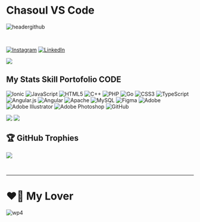 <H1>Chasoul VS Code</H1>

![headergithub](https://github.com/user-attachments/assets/6c8c5de6-94b7-4c75-8ff2-06540f0836a3)

<br>

[![Instagram](https://img.shields.io/badge/Instagram-%23E4405F.svg?logo=Instagram&logoColor=white)](https://instagram.com/mocha.chasoul) [![LinkedIn](https://img.shields.io/badge/LinkedIn-%230077B5.svg?logo=linkedin&logoColor=white)](https://linkedin.com/in/chasoul)

[![](https://visitcount.itsvg.in/api?id=Chasoul-Shibusawa&label=Profile%20Views&color=12&icon=2&pretty=false)](https://visitcount.itsvg.in)

<h2>My Stats Skill Portofolio CODE</h2>

![Ionic](https://img.shields.io/badge/Ionic-%233880FF.svg?style=for-the-badge&logo=Ionic&logoColor=white) ![JavaScript](https://img.shields.io/badge/javascript-%23323330.svg?style=for-the-badge&logo=javascript&logoColor=%23F7DF1E) ![HTML5](https://img.shields.io/badge/html5-%23E34F26.svg?style=for-the-badge&logo=html5&logoColor=white) ![C++](https://img.shields.io/badge/c++-%2300599C.svg?style=for-the-badge&logo=c%2B%2B&logoColor=white) ![PHP](https://img.shields.io/badge/php-%23777BB4.svg?style=for-the-badge&logo=php&logoColor=white) ![Go](https://img.shields.io/badge/go-%2300ADD8.svg?style=for-the-badge&logo=go&logoColor=white)  ![CSS3](https://img.shields.io/badge/css3-%231572B6.svg?style=for-the-badge&logo=css3&logoColor=white) ![TypeScript](https://img.shields.io/badge/typescript-%23007ACC.svg?style=for-the-badge&logo=typescript&logoColor=white) ![Angular.js](https://img.shields.io/badge/angular.js-%23E23237.svg?style=for-the-badge&logo=angularjs&logoColor=white) ![Angular](https://img.shields.io/badge/angular-%23DD0031.svg?style=for-the-badge&logo=angular&logoColor=white) ![Apache](https://img.shields.io/badge/apache-%23D42029.svg?style=for-the-badge&logo=apache&logoColor=white) ![MySQL](https://img.shields.io/badge/mysql-4479A1.svg?style=for-the-badge&logo=mysql&logoColor=white) ![Figma](https://img.shields.io/badge/figma-%23F24E1E.svg?style=for-the-badge&logo=figma&logoColor=white) ![Adobe](https://img.shields.io/badge/adobe-%23FF0000.svg?style=for-the-badge&logo=adobe&logoColor=white) ![Adobe Illustrator](https://img.shields.io/badge/adobe%20illustrator-%23FF9A00.svg?style=for-the-badge&logo=adobe%20illustrator&logoColor=white) ![Adobe Photoshop](https://img.shields.io/badge/adobe%20photoshop-%2331A8FF.svg?style=for-the-badge&logo=adobe%20photoshop&logoColor=white) ![GitHub](https://img.shields.io/badge/github-%23121011.svg?style=for-the-badge&logo=github&logoColor=white)

![](https://github-readme-streak-stats.herokuapp.com/?user=Chasoul-Shibusawa&theme=dark&hide_border=false)
![](https://github-readme-stats.vercel.app/api/top-langs/?username=Chasoul-Shibusawa&theme=dark&hide_border=false&include_all_commits=true&count_private=false&layout=compact)

## 🏆 GitHub Trophies

![](https://github-profile-trophy.vercel.app/?username=Chasoul-Shibusawa&theme=radical&no-frame=false&no-bg=true&margin-w=4)

<!-- Proudly created with GPRM ( https://gprm.itsvg.in ) -->
<br>
<hr>

# ❤️‍🔥 My Lover

![wp4](https://github.com/Chasoul-Shibusawa/Chasoul-Shibusawa/assets/169629674/aea8f65e-9baa-4930-916f-9302481bcce6)
